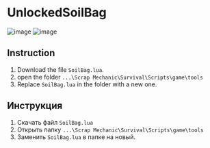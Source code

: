 # UnlockedSoilBag
![image](https://user-images.githubusercontent.com/60589309/204445916-0831f387-c76f-48be-9449-542c6b212e14.png)
![image](https://user-images.githubusercontent.com/60589309/204445926-ce71dea9-e3c4-4040-8113-bd79bdf592aa.png)

## Instruction
1. Download the file `SoilBag.lua`.
2. open the folder `...\Scrap Mechanic\Survival\Scripts\game\tools`
3. Replace `SoilBag.lua` in the folder with a new one.

## Инструкция
1. Скачать файл `SoilBag.lua`
2. Открыть папку `...\Scrap Mechanic\Survival\Scripts\game\tools`
3. Заменить `SoilBag.lua` в папке на новый.
